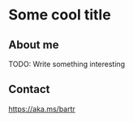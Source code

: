 # Some cool title

## About me

TODO: Write something interesting

## Contact
<https://aka.ms/bartr>
